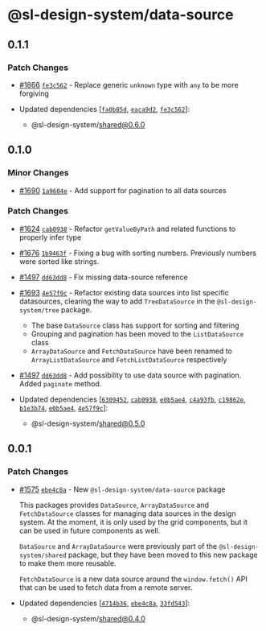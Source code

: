# @sl-design-system/data-source

## 0.1.1

### Patch Changes

- [#1866](https://github.com/sl-design-system/components/pull/1866) [`fe3c562`](https://github.com/sl-design-system/components/commit/fe3c562d4e18ab93e9209aaab1a604774cfba5fb) - Replace generic `unknown` type with `any` to be more forgiving

- Updated dependencies [[`fa0b85d`](https://github.com/sl-design-system/components/commit/fa0b85d46c08018cd43de432c3a9705e7aede2c8), [`eaca9d2`](https://github.com/sl-design-system/components/commit/eaca9d24a6086d7a60dc5efc5332f16e80485d36), [`fe3c562`](https://github.com/sl-design-system/components/commit/fe3c562d4e18ab93e9209aaab1a604774cfba5fb)]:
  - @sl-design-system/shared@0.6.0

## 0.1.0

### Minor Changes

- [#1690](https://github.com/sl-design-system/components/pull/1690) [`1a9604e`](https://github.com/sl-design-system/components/commit/1a9604e1fc70a6382a3545dafee527d7d674179d) - Add support for pagination to all data sources

### Patch Changes

- [#1624](https://github.com/sl-design-system/components/pull/1624) [`cab0938`](https://github.com/sl-design-system/components/commit/cab093898b324073801945fc3771eec2014d6652) - Refactor `getValueByPath` and related functions to properly infer type

- [#1676](https://github.com/sl-design-system/components/pull/1676) [`1b9463f`](https://github.com/sl-design-system/components/commit/1b9463fd91d5e3d99918868fbbd231b425a2a16d) - Fixing a bug with sorting numbers. Previously numbers were sorted like strings.

- [#1497](https://github.com/sl-design-system/components/pull/1497) [`dd63dd8`](https://github.com/sl-design-system/components/commit/dd63dd88f83f81316dd133b2eb9383454dae0b2f) - Fix missing data-source reference

- [#1693](https://github.com/sl-design-system/components/pull/1693) [`4e57f9c`](https://github.com/sl-design-system/components/commit/4e57f9c60835a07db45f74fde73a3bf13b6abe51) - Refactor existing data sources into list specific datasources, clearing
  the way to add `TreeDataSource` in the `@sl-design-system/tree` package.

  - The base `DataSource` class has support for sorting and filtering
  - Grouping and pagination has been moved to the `ListDataSource` class
  - `ArrayDataSource` and `FetchDataSource` have been renamed to `ArrayListDataSource` and `FetchListDataSource` respectively

- [#1497](https://github.com/sl-design-system/components/pull/1497) [`dd63dd8`](https://github.com/sl-design-system/components/commit/dd63dd88f83f81316dd133b2eb9383454dae0b2f) - Add possibility to use data source with pagination. Added `paginate` method.

- Updated dependencies [[`6309452`](https://github.com/sl-design-system/components/commit/63094521a7b262bd80c1a9a377086093d2844a8d), [`cab0938`](https://github.com/sl-design-system/components/commit/cab093898b324073801945fc3771eec2014d6652), [`e0b5ae4`](https://github.com/sl-design-system/components/commit/e0b5ae44fd61afd603927522fc8024c6ae7829bb), [`c4a93fb`](https://github.com/sl-design-system/components/commit/c4a93fba6f40b8e843a169117dfdd331a5d9d6e6), [`c19862e`](https://github.com/sl-design-system/components/commit/c19862e56455c3d8e27a9afc33bf684f89b04b75), [`b1e3b74`](https://github.com/sl-design-system/components/commit/b1e3b741e78400e3755ddaa0c5c4fdeed2e3f960), [`e0b5ae4`](https://github.com/sl-design-system/components/commit/e0b5ae44fd61afd603927522fc8024c6ae7829bb), [`4e57f9c`](https://github.com/sl-design-system/components/commit/4e57f9c60835a07db45f74fde73a3bf13b6abe51)]:
  - @sl-design-system/shared@0.5.0

## 0.0.1

### Patch Changes

- [#1575](https://github.com/sl-design-system/components/pull/1575) [`ebe4c8a`](https://github.com/sl-design-system/components/commit/ebe4c8a32e85b753e2aa752a13b2dc23616bf1a9) - New `@sl-design-system/data-source` package

  This packages provides `DataSource`, `ArrayDataSource` and `FetchDataSource` classes
  for managing data sources in the design system. At the moment, it is only used by the
  grid components, but it can be used in future components as well.

  `DataSource` and `ArrayDataSource` were previously part of the `@sl-design-system/shared`
  package, but they have been moved to this new package to make them more reusable.

  `FetchDataSource` is a new data source around the `window.fetch()` API that can be used to
  fetch data from a remote server.

- Updated dependencies [[`4714b36`](https://github.com/sl-design-system/components/commit/4714b36f1387d4d1731a310b621caf5a33be105b), [`ebe4c8a`](https://github.com/sl-design-system/components/commit/ebe4c8a32e85b753e2aa752a13b2dc23616bf1a9), [`33fd543`](https://github.com/sl-design-system/components/commit/33fd5432f1499051071662aaca9974c212304bc6)]:
  - @sl-design-system/shared@0.4.0
